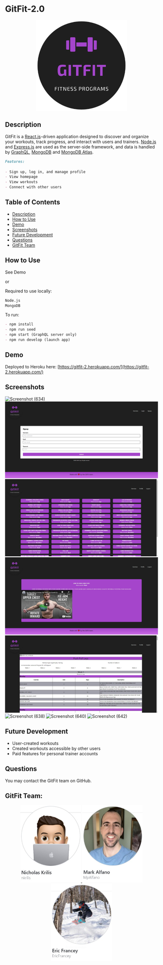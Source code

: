 # GitFit-2.0

<p align="center">
  <img width="300" height="300" src="/client/src/assets/images/logo.png">
</p>

## Description

GitFit is a [React.js](https://reactjs.org/)-driven application designed to discover and organize your workouts, track progress, and interact with users and trainers. [Node.js](https://nodejs.org/en/) and [Express.js](https://expressjs.com/) are used as the server-side framework, and data is handled by [GraphQL](https://graphql.org/), [MongoDB](https://www.mongodb.com/) and [MongoDB Atlas](https://www.mongodb.com/atlas).


```md
Features:

- Sign up, log in, and manage profile
- View homepage
- View workouts
- Connect with other users
```


## Table of Contents

  * [Description](#description)
  * [How to Use](#usage)
  * [Demo](#demo)
  * [Screenshots](#screenshots)
  * [Future Development](#future-development)
  * [Questions](#questions)
  * [GitFit Team](#gitfit-team)


## How to Use
See Demo

or

Required to use locally:
```md
Node.js
MongoDB

```

To run:

```md
- npm install
- npm run seed
- npm start (GraphQL server only)
- npm run develop (launch app)

```

## Demo
Deployed to Heroku here: [https://gitfit-2.herokuapp.com/](https://gitfit-2.herokuapp.com/)

## Screenshots

![Screenshot (634)](https://user-images.githubusercontent.com/96558916/161861996-32921cdb-e876-4fad-8f64-56b8313f53ac.png)
![Screen2](/client/src/assets/images/screenshot2.jpg)
![Screen3](/client/src/assets/images/screenshot3.jpg)
![Screen4](/client/src/assets/images/screenshot4.jpg)
![Screen5](/client/src/assets/images/screenshot5.jpg)
![Screenshot (638)](https://user-images.githubusercontent.com/96558916/161862020-74b84bfb-4c9a-41d6-8367-1e4f3e7a02a5.png)
![Screenshot (640)](https://user-images.githubusercontent.com/96558916/161862032-235acb98-5253-48b6-a8c0-ba0a142a5346.png)
![Screenshot (642)](https://user-images.githubusercontent.com/96558916/161862043-c1bf5300-2557-41ca-8b3e-2f77209e1608.png)


## Future Development
- User-created workouts
- Created workouts accessible by other users
- Paid features for personal trainer accounts


## Questions
You may contact the GitFit team on GitHub.

## GitFit Team:


<p align="center">
  <a href="https://github.com/nkrilis">
    <img width="200" height="255" src="/client/src/assets/images/nkrilis.jpg">
  </a>
  <a href="https://github.com/MpAlfano">
    <img width="200" height="255" src="/client/src/assets/images/MpAlfano.jpg">
  </a>
  <a href="https://github.com/ericfrancey">
    <img width="200" height="255" src="/client/src/assets/images/ericfrancey.jpg">
  </a>
</p>

<!-- 
<p align="center">
  <img width="200" height="200" src="/client/src/assets/images/logo.png">
</p>
 -->
